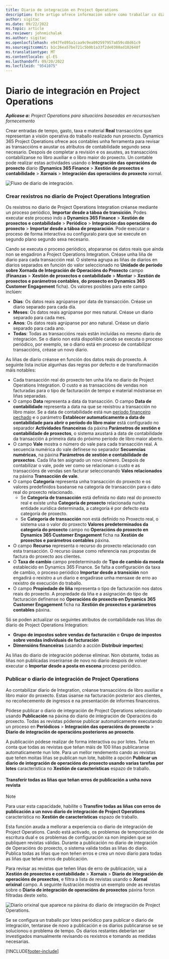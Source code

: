```yaml
---
title: Diario de integración en Project Operations
description: Este artigo ofrece información sobre como traballar co diario de integración en Project Operations.
author: sigitac
ms.date: 09/22/2022
ms.topic: article
ms.reviewer: johnmichalak
ms.author: sigitac
ms.openlocfilehash: e947fe895a1caa9c9ea092597957a859cd8d61c9
ms.sourcegitcommit: b1c26ea57be721c5b0b1a33f2de0380ad102648f
ms.translationtype: MT
ms.contentlocale: gl-ES
ms.lasthandoff: 09/20/2022
ms.locfileid: "9541075"
---
```

# <a name="integration-journal-in-project-operations"></a>Diario de integración en Project Operations

_**Aplícase a:** Project Operations para situacións baseadas en recursos/sen fornecemento_

Crear entradas de tempo, gasto, taxa e material **Real** transaccións que representan a visión operativa do traballo realizado nun proxecto. Dynamics 365 Project Operations ofrece aos contables unha ferramenta para revisar as transaccións e axustar os atributos de contabilidade segundo sexa necesario. Despois de completar a revisión e os axustes, as transaccións contabilízanse no libro auxiliar e o libro maior do proxecto. Un contable pode realizar estas actividades usando o **Integración das operacións do proxecto** diario (**Dynamics 365 Finance** > **Xestión de proxectos e contabilidade** > **Xornais** > **Integración das operacións do proxecto** xornal.

![Fluxo de diario de integración.](./media/IntegrationJournal.png)

### <a name="create-records-in-the-project-operations-integration-journal"></a>Crear rexistros no diario de Project Operations Integration

Os rexistros no diario de Project Operations Integration créanse mediante un proceso periódico, **Importar desde a táboa de transición**. Podes executar este proceso indo a **Dynamics 365 Finance** > **Xestión de proxectos e contabilidade** > **Periódico** > **Integración das operacións do proxecto** > **Importar desde a táboa de preparación**. Pode executar o proceso de forma interactiva ou configuralo para que se execute en segundo plano segundo sexa necesario.

Cando se executa o proceso periódico, atoparanse os datos reais que aínda non se engadiron a Project Operations Integration. Créase unha liña de diario para cada transacción real.
O sistema agrupa as liñas de diarios en diarios separados en función do valor seleccionado no **Unidade de período sobre Xornada de Integración de Operacións do Proxecto** campo (**Finanzas** > **Xestión de proxectos e contabilidade** > **Montar** > **Xestión de proxectos e parámetros contables**, **do proxecto en Dynamics 365 Customer Engagement** ficha). Os valores posibles para este campo inclúen:

  - **Días**: Os datos reais agrúpanse por data de transacción. Créase un diario separado para cada día.
  - **Meses**: Os datos reais agrúpanse por mes natural. Créase un diario separado para cada mes.
  - **Anos**: Os datos reais agrúpanse por ano natural. Créase un diario separado para cada ano.
  - **Todas**: Todas as transaccións reais están incluídas no mesmo diario de integración. Se o diario non está dispoñible cando se executa o proceso periódico, por exemplo, se o diario está en proceso de contabilizar transaccións, créase un novo diario.

As liñas de diario créanse en función dos datos reais do proxecto. A seguinte lista inclúe algunhas das regras por defecto e de transformación máis notables:

  - Cada transacción real do proxecto ten unha liña no diario de Project Operations Integration. O custo e as transaccións de vendas non facturadas para o tipo de facturación de tempo e material móstranse en liñas separadas.
  - O campo **Data** representa a data da transacción. O campo **Data de contabilidade** representa a data na que se rexistrou a transacción no libro maior. Se a data de contabilidade está nun [período financeiro pechado](/dynamics365/finance/general-ledger/close-general-ledger-at-period-end) e o parámetro **Establecer automaticamente a data de contabilidade para abrir o período do libro maior** está configurado no separador **Actividades financeiras** da páxina **Parámetros de xestión e contabilidade de proxectos**, o sistema axustará a data de contabilidade da transacción á primeira data do próximo período de libro maior aberto.
  - O campo **Vale** mostra o número do vale para cada transacción real. A secuencia numérica do vale defínese no separador **Secuencias numéricas**, na páxina **Parámetros de xestión e contabilidade de proxectos**. Cada liña ten asignado un novo número. Despois de contabilizar o vale, pode ver como se relacionan o custo e as transaccións de vendas sen facturar seleccionando **Vales relacionados** na páxina **Transacción de vale**.
  - O campo **Categoría** representa unha transacción do proxecto e os valores predefinidos baséanse na categoría de transacción para o dato real do proxecto relacionado.
    - Se **Categoría de transacción** está definida no dato real do proxecto real e existe unha **Categoría de proxecto** relacionada nunha entidade xurídica determinada, a categoría é por defecto esta categoría de proxecto.
    - Se **Categoría de transacción** non está definido no Proxecto real, o sistema usa o valor do proxecto **Valores predeterminados da categoría do proxecto** campo no **Operacións do proxecto en Dynamics 365 Customer Engagement** ficha na **Xestión de proxectos e parámetros contables** páxina.
  - O campo **Recurso** representa o recurso do proxecto relacionado con esta transacción. O recurso úsase como referencia nas propostas de factura do proxecto aos clientes.
  - O **Taxa de cambio** campo predeterminado de **Tipo de cambio da moeda** establecido en Dynamics 365 Finance. Se falta a configuración da taxa de cambio, o proceso periódico **Importar desde a transición** non engadirá o rexistro a un diario e engadirase unha mensaxe de erro ao rexistro de execución do traballo.
  - O campo **Propiedade de liña** representa o tipo de facturación nos datos reais do proxecto. A propiedade da liña e a asignación do tipo de facturación defínense no **Operacións do proxecto en Dynamics 365 Customer Engagement** ficha na **Xestión de proxectos e parámetros contables** páxina.

Só se poden actualizar os seguintes atributos de contabilidade nas liñas do diario de Project Operations Integration:

- **Grupo de impostos sobre vendas de facturación** e **Grupo de impostos sobre vendas individuais de facturación**
- **Dimensións financeiras** (usando a acción **Distribuír importes**)

As liñas do diario de integración pódense eliminar. Non obstante, todas as liñas non publicadas inseriranse de novo no diario despois de volver executar o **Importar desde a posta en escena** proceso periódico.

### <a name="post-the-project-operations-integration-journal"></a>Publicar o diario de integración de Project Operations

Ao contabilizar diario de Integration, créanse transaccións de libro auxiliar e libro maior do proxecto. Estas úsanse na facturación posterior aos clientes, no recoñecemento de ingresos e na presentación de informes financeiros.

Pódese publicar o diario de integración de Project Operations seleccionado usando **Publicación** na páxina do diario de integración de Operacións do proxecto. Todas as revistas pódense publicar automaticamente executando un proceso en **Periódicos** > **Integración das operacións do proxecto** > **Diario de integración de operacións posteriores ao proxecto**.

A publicación pódese realizar de forma interactiva ou por lotes. Teña en conta que todas as revistas que teñan máis de 100 liñas publicaranse automaticamente nun lote. Para un mellor rendemento cando as revistas que teñen moitas liñas se publican nun lote, habilite a opción **Publicar un diario de integración de operacións do proxecto usando varias tarefas por lotes** característica no **Xestión de características** espazo de traballo. 

#### <a name="transfer-all-lines-that-have-posting-errors-to-a-new-journal"></a>Transferir todas as liñas que teñan erros de publicación a unha nova revista

> [!NOTE]
> Para usar esta capacidade, habilite o **Transfire todas as liñas con erros de publicación a un novo diario de integración de Project Operations** característica no **Xestión de características** espazo de traballo.

Esta función axuda a mellorar a experiencia co diario de integración de Project Operations. Cando está activado, os problemas de temporización de escritura dual e os problemas de configuración xa non impiden que se publiquen revistas válidas. Durante a publicación no diario de integración de Operacións do proxecto, o sistema valida todas as liñas do diario. Publica todas as liñas que non teñen erros e crea un novo diario para todas as liñas que teñan erros de publicación.

Para revisar as revistas que teñen liñas de erro de publicación, vai a **Xestión de proxectos e contabilidade** \> **Xornais** \> **Diario de integración de operacións de proxectos**, e filtra a lista de revistas usando o **Xornal orixinal** campo. A seguinte ilustración mostra un exemplo onde as revistas sobre o **Diario de integración de operacións de proxectos** páxina foron filtradas deste xeito.

![Diario orixinal que aparece na páxina do diario de integración de Project Operations.](./media/transferLines-originalJournal.png)

Se se configura un traballo por lotes periódico para publicar o diario de integración, tentarase de novo a publicación e os diarios publicaranse se se solucionou o problema de tempo. Os diarios restantes deberían ser investigados manualmente revisando os rexistros e tomando as medidas necesarias.

[!INCLUDE[footer-include](../includes/footer-banner.md)]
